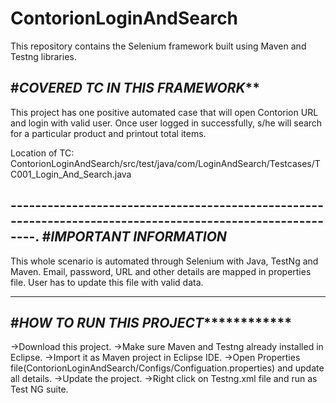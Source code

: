 # ContorionLoginAndSearch
This repository contains the Selenium framework built using Maven and Testng libraries. 

#*******************************COVERED TC IN THIS FRAMEWORK*********************************
---------------------------------------------------------------------------------------------------------

This project has one positive automated case that will open Contorion URL and login with valid user. 
Once user logged in successfully, s/he will search for a particular product and printout total items.

Location of TC: ContorionLoginAndSearch/src/test/java/com/LoginAndSearch/Testcases/TC001_Login_And_Search.java

----------------------------------------------------------------------------------------------------------.
#*************************************IMPORTANT INFORMATION*************************************
----------------------------------------------------------------------------------------------------------

This whole scenario is automated through Selenium with Java, TestNg and Maven. 
Email, password, URL and other details are mapped in properties file. User has to update this file with valid data.

------------------------------------------------------------------------------------------------------------
#*******************************HOW TO RUN THIS PROJECT*******************************************
-------------------------------------------------------------------------------------------------------------

->Download this  project.
->Make sure Maven and Testng already installed in Eclipse.
->Import it as Maven project in Eclipse IDE.
->Open Properties file(ContorionLoginAndSearch/Configs/Configuation.properties) and update all details.
->Update the project.
->Right click on Testng.xml file and run as Test NG suite.



